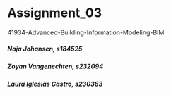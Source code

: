 # Assignment_03 
41934-Advanced-Building-Information-Modeling-BIM

##### Naja Johansen, s184525
##### Zoyan Vangenechten, s232094
##### Laura Iglesias Castro, s230383



